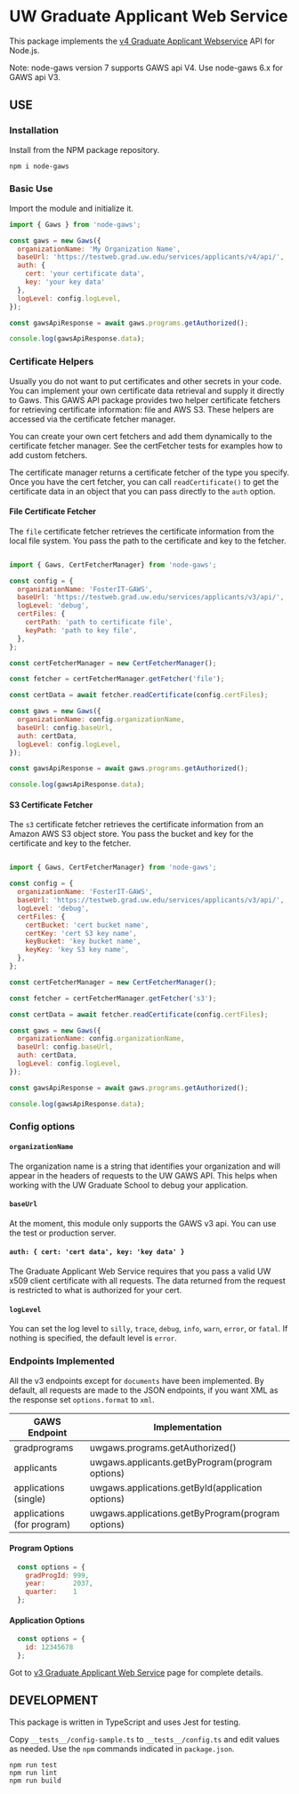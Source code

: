 # UW Graduate Applicant Web Service

This package implements the [v4 Graduate Applicant Webservice](https://webapps.grad.uw.edu/services/applicants/v4/documentation/servicesApplicants.xml) API for Node.js.

Note: node-gaws version 7 supports GAWS api V4. Use node-gaws 6.x for GAWS api V3.

## USE

### Installation

Install from the NPM package repository.

 ```bash
 npm i node-gaws
 ```

### Basic Use

Import the module and initialize it.

```JavaScript
import { Gaws } from 'node-gaws';

const gaws = new Gaws({
  organizationName: 'My Organization Name',
  baseUrl: 'https://testweb.grad.uw.edu/services/applicants/v4/api/',
  auth: {
    cert: 'your certificate data',
    key: 'your key data'
  },
  logLevel: config.logLevel,
});

const gawsApiResponse = await gaws.programs.getAuthorized();

console.log(gawsApiResponse.data);

```

### Certificate Helpers

Usually you do not want to put certificates and other secrets in your code. You can implement your own certificate data retrieval and supply it directly to Gaws. This GAWS API package provides two helper certificate fetchers for retrieving certificate information: file and AWS S3. These helpers are accessed via the certificate fetcher manager.

You can create your own cert fetchers and add them dynamically to the certificate fetcher manager. See the certFetcher tests for examples how to add custom fetchers.

The certificate manager returns a certificate fetcher of the type you specify. Once you have the cert fetcher, you can call `readCertificate()` to get the certificate data in an object that you can pass directly to the `auth` option.

#### File Certificate Fetcher

The `file` certificate fetcher retrieves the certificate information from the local file system. You pass the path to the certificate and key to the fetcher.

```JavaScript

import { Gaws, CertFetcherManager} from 'node-gaws';

const config = {
  organizationName: 'FosterIT-GAWS',
  baseUrl: 'https://testweb.grad.uw.edu/services/applicants/v3/api/',
  logLevel: 'debug',
  certFiles: {
    certPath: 'path to certificate file',
    keyPath: 'path to key file',
  },
};

const certFetcherManager = new CertFetcherManager();

const fetcher = certFetcherManager.getFetcher('file');

const certData = await fetcher.readCertificate(config.certFiles);

const gaws = new Gaws({
  organizationName: config.organizationName,
  baseUrl: config.baseUrl,
  auth: certData,
  logLevel: config.logLevel,
});

const gawsApiResponse = await gaws.programs.getAuthorized();

console.log(gawsApiResponse.data);
```

#### S3 Certificate Fetcher

The `s3` certificate fetcher retrieves the certificate information from an Amazon AWS S3 object store. You pass the bucket and key for the certificate and key to the fetcher.

```JavaScript

import { Gaws, CertFetcherManager} from 'node-gaws';

const config = {
  organizationName: 'FosterIT-GAWS',
  baseUrl: 'https://testweb.grad.uw.edu/services/applicants/v3/api/',
  logLevel: 'debug',
  certFiles: {
    certBucket: 'cert bucket name',
    certKey: 'cert S3 key name',
    keyBucket: 'key bucket name',
    keyKey: 'key S3 key name',
  },
};

const certFetcherManager = new CertFetcherManager();

const fetcher = certFetcherManager.getFetcher('s3');

const certData = await fetcher.readCertificate(config.certFiles);

const gaws = new Gaws({
  organizationName: config.organizationName,
  baseUrl: config.baseUrl,
  auth: certData,
  logLevel: config.logLevel,
});

const gawsApiResponse = await gaws.programs.getAuthorized();

console.log(gawsApiResponse.data);
```

### Config options

#### `organizationName`

The organization name is a string that identifies your organization and will appear in the headers of requests to the UW GAWS API. This helps when working with the UW Graduate School to debug your application.

#### `baseUrl`

At the moment, this module only supports the GAWS v3 api. You can use the test or production server.

#### `auth: { cert: 'cert data', key: 'key data' }`

The Graduate Applicant Web Service requires that you pass a valid UW x509 client certificate with all requests. The data returned from the request is restricted to what is authorized for your cert.

#### `logLevel`

You can set the log level to `silly`, `trace`, `debug`, `info`, `warn`, `error`, or `fatal`. If nothing is specified, the default level is `error`.

### Endpoints Implemented

All the v3 endpoints except for `documents` have been implemented. By default, all requests are made to the JSON endpoints, if you want XML as the response set `options.format` to `xml`.

GAWS Endpoint|Implementation
-|-
gradprograms|uwgaws.programs.getAuthorized()
applicants|uwgaws.applicants.getByProgram(program options)
applications (single)|uwgaws.applications.getById(application options)
applications (for program)|uwgaws.applications.getByProgram(program options)

#### Program Options

```Javascript
  const options = {
    gradProgId: 999,
    year:       2037,
    quarter:    1
  };
```

#### Application Options

```Javascript
  const options = {
    id: 12345678
  };
```

Got to  [v3 Graduate Applicant Web Service](https://devweb.grad.uw.edu/services/documentation/version3api.html) page for complete details.

## DEVELOPMENT

This package is written in TypeScript and uses Jest for testing.

Copy ``__tests__/config-sample.ts`` to ``__tests__/config.ts`` and edit values as needed. Use the ``npm`` commands indicated in ``package.json``.

```text
npm run test
npm run lint
npm run build
```
